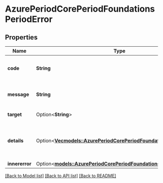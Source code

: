 # AzurePeriodCorePeriodFoundationsPeriodError

## Properties

Name | Type | Description | Notes
------------ | ------------- | ------------- | -------------
**code** | **String** | One of a server-defined set of error codes. | 
**message** | **String** | A human-readable representation of the error. | 
**target** | Option<**String**> | The target of the error. | [optional]
**details** | Option<[**Vec<models::AzurePeriodCorePeriodFoundationsPeriodError>**](Azure.Core.Foundations.Error.md)> | An array of details about specific errors that led to this reported error. | [optional]
**innererror** | Option<[**models::AzurePeriodCorePeriodFoundationsPeriodInnerError**](Azure.Core.Foundations.InnerError.md)> |  | [optional]

[[Back to Model list]](../README.md#documentation-for-models) [[Back to API list]](../README.md#documentation-for-api-endpoints) [[Back to README]](../README.md)


